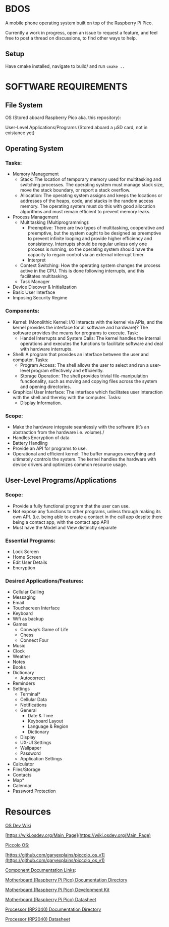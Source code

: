 # BDOS
A mobile phone operating system built on top of the Raspberry Pi Pico.

Currently a work in progress, open an issue to request a feature, and feel free to post a thread on discussions, to find other ways to help.

## Setup
Have cmake installed, navigate to build/ and run `cmake ..`

# SOFTWARE REQUIREMENTS


## File System


OS (Stored aboard Raspberry Pico aka. this repository): 

User-Level Applications/Programs (Stored aboard a μSD card, not in existance yet)


## Operating System


### Tasks:



* Memory Management
    * Stack: The location of temporary memory used for multitasking and switching processes. The operating system must manage stack size, move the stack boundary, or report a stack overflow.
    * Allocation: The operating system assigns and keeps the locations or addresses of the heaps, code, and stacks in the random access memory. The operating system must do this with good allocation algorithms and must remain efficient to prevent memory leaks.
* Process Management
    * Multitasking (Multiprogramming):
        * Preemptive: There are two types of multitasking, cooperative and preemptive, but the system ought to be designed as preemptive to prevent infinite looping and provide higher efficiency and consistency. Interrupts should be regular unless only one process is running, so the operating system should have the capacity to regain control via an external interrupt timer.
        * Interpret
    * Context Switching: How the operating system changes the process active in the CPU. This is done following interrupts, and this facilitates multitasking.
    * Task Manager
* Device Discover & Initialization
* Basic User Interface
* Imposing Security Regime


### Components:



* Kernel: (Monolithic Kernel: I/O interacts with the kernel via APIs, and the kernel provides the interface for all software and hardware)? The software provides the means for programs to execute. Task:
    * Handel Interrupts and System Calls: The kernel handles the internal operations and executes the functions to facilitate software and deal with hardware interrupts.
* Shell: A program that provides an interface between the user and computer. Tasks: 
    * Program Access: The shell allows the user to select and run a user-level program effectively and efficiently.
    * Storage Operation: The shell provides trivial file-manipulation functionality, such as moving and copying files across the system and opening directories. 
* Graphical User Interface: The interface which facilitates user interaction with the shell and thereby with the computer. Tasks:
    * Display Information.


### Scope:



* Make the hardware integrate seamlessly with the software (it’s an abstraction from the hardware i.e. volume)./
* Handles Encryption of data
* Battery Handling
* Provide an API for programs to use.
* Operational and efficient kernel: The buffer manages everything and ultimately controls the system. The kernel handles the hardware with device drivers and optimizes common resource usage.


## User-Level Programs/Applications


### Scope:



* Provide a fully functional program that the user can use.
* Not expose any functions to other programs, unless through making its own API. (i.e. being able to create a contact in the call app despite there being a contact app, with the contact app API)
* Must have the Model and View distinctly separate


### Essential Programs:



* Lock Screen
* Home Screen
* Edit User Details
* Encryption


### Desired Applications/Features:



* Cellular Calling
* Messaging
* Email
* Touchscreen Interface
* Keyboard
* Wifi as backup
* Games
    * Conway’s Game of Life
    * Chess
    * Connect Four
* Music
* Clock
* Weather
* Notes
* Books
* Dictionary
    * Autocorrect
* Reminders
* Settings
    * Terminal*
    * Cellular Data
    * Notifications
    * General
        * Date & Time
        * Keyboard Layout
        * Language & Region
        * Dictionary
    * Display
    * UX-UI Settings
    * Wallpaper
    * Password
    * Application Settings
* Calculator
* Files/Storage
* Contacts
* Map*
* Calendar
* Password Protection


# Resources

<span style="text-decoration:underline;">OS Dev Wiki</span>

[https://wiki.osdev.org/Main_Page](https://wiki.osdev.org/Main_Page)<span style="text-decoration:underline;"> </span>

<span style="text-decoration:underline;">Piccolo OS:</span>

[https://github.com/garyexplains/piccolo_os_v1](https://github.com/garyexplains/piccolo_os_v1) 

<span style="text-decoration:underline;">Component Documentation Links</span>:

[Motherboard (Raspberry Pi Pico) Documentation Directory](https://www.raspberrypi.com/documentation/microcontrollers/raspberry-pi-pico.html)

[Motherboard (Raspberry Pi Pico) Development Kit](https://datasheets.raspberrypi.com/pico/raspberry-pi-pico-c-sdk.pdf) 

[Motherboard (Raspberry Pi Pico) Datasheet](https://datasheets.raspberrypi.com/pico/pico-datasheet.pdf)

[Processor (RP2040) Documentation Directory](https://www.raspberrypi.com/documentation/microcontrollers/rp2040.html#welcome-to-rp2040)

[Processor (RP2040) Datasheet](https://datasheets.raspberrypi.com/rp2040/rp2040-datasheet.pdf)
